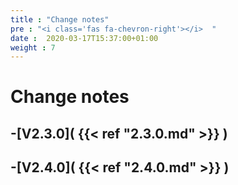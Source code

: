 ```yaml
---
title : "Change notes"
pre : "<i class='fas fa-chevron-right'></i>  "
date :  2020-03-17T15:37:00+01:00
weight : 7
---
```


# Change notes

## -[V2.3.0]( {{< ref "2.3.0.md" >}} )
## -[V2.4.0]( {{< ref "2.4.0.md" >}} )
